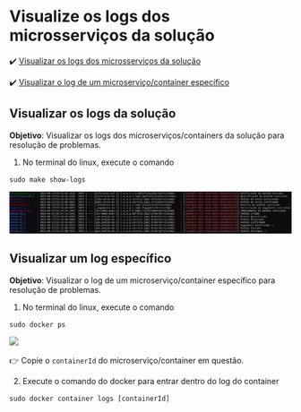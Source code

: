 <h1>Visualize os logs dos microsserviços da solução</h1>

:heavy_check_mark: [Visualizar os logs dos microsserviços da solução](#visualizar-logs-solucao)

:heavy_check_mark: [Visualizar o log de um microserviço/container específico](#visualizar-log-especifico)

## Visualizar os logs da solução

**Objetivo**: Visualizar os logs dos microserviços/containers da solução para resolução de problemas. 

1. No terminal do linux, execute o comando

```
sudo make show-logs
```

<img src="/cap10/imagens/visualizar-logs-solucao.png">


## Visualizar um log específico

**Objetivo**: Visualizar o log de um microserviço/container específico para resolução de problemas.

1. No terminal do linux, execute o comando

```
sudo docker ps
```

<img src="/cap10/imagens/docker-ps.png">

:point_right: Copie o `containerId` do microserviço/container em questão.

2. Execute o comando do docker para entrar dentro do log do container

```
sudo docker container logs [containerId]
```